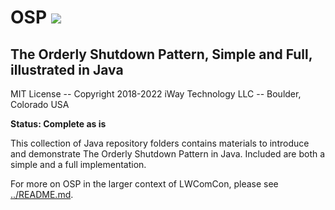 # OSP <img style="right" src="../images/iwaytechnology284x60.gif" />

## The Orderly Shutdown Pattern, Simple and Full, illustrated in Java

MIT License -- Copyright 2018-2022 iWay Technology LLC -- Boulder, Colorado  USA

**Status: Complete as is**

This collection of Java repository folders contains materials to introduce and demonstrate The Orderly Shutdown Pattern in Java.  Included are both a simple and a full implementation.

For more on OSP in the larger context of LWComCon, please see [../README.md](../README.md).
